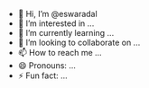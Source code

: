 - 👋 Hi, I’m @eswaradal
- 👀 I’m interested in ...
- 🌱 I’m currently learning ...
- 💞️ I’m looking to collaborate on ...
- 📫 How to reach me ...
- 😄 Pronouns: ...
- ⚡ Fun fact: ...

<!---
eswaradal/eswaradal is a ✨ special ✨ repository because its `README.md` (this file) appears on your GitHub profile.
You can click the Preview link to take a look at your changes.
--->
